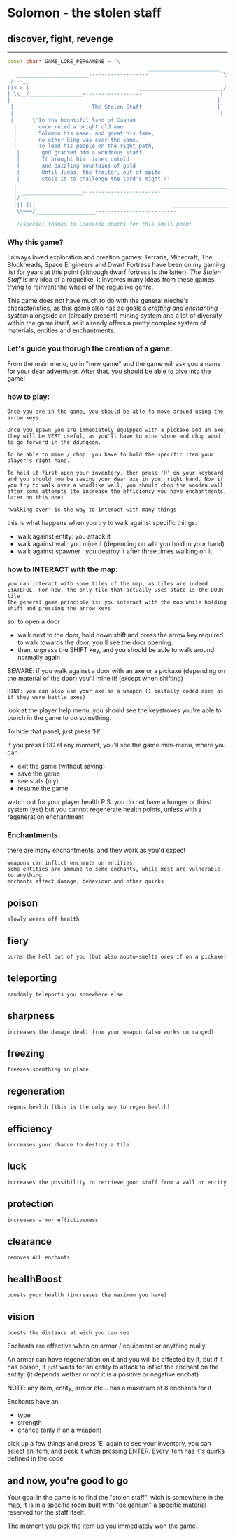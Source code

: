 # Solomon - the stolen staff
## discover, fight, revenge
---

```c++
const char* GAME_LORE_PERGAMENE = "\
                                             _______________________      \
   _______________________-------------------                       `\\    \
 /:--__                                                              |    \
||< > |                                   ___________________________/    \
| \\__/_________________-------------------                         |      \
|                                                                  |      \
 |                         The Stolen Staff                        |      \
 |                                                                  |     \
 |      \"In the bountiful land of Caanan                            |     \
  |       once ruled a bright old man                                |    \
  |       Solomon his name, and great his fame,                      |    \
  |       no other king was ever the same.                           |    \
  |       To lead his people on the right path,                      |    \
   |       god granted him a wondrous staff.                          |   \
   |       It brought him riches untold                               |   \
   |       and dazzling mountains of gold                             |   \
   |       Until Judas, the traitor, out of spite                     |   \
   |       stole it to challenge the lord's might.\"                   |  \
  |                                              _____________________|   \
  |  ___________________-------------------------                      `\\ \
  |/`--_                                                                 |\
  ||[ ]||                                            ____________________/\
   \\===/___________________--------------------------                     ";

   //special thanks to Leonardo Ronchi for this small poem!
```

### Why this game?
I always loved exploration and creation games: Terraria, Minecraft, The Blockheads, Space Engineers and Dwarf Fortress have been on my gaming list for years at this point (although dwarf fortress is the latter).
*The Stolen Staff* is my idea of a roguelike, it involves many ideas from these games, trying to reinvent the wheel of the roguelike genre.

This game does not have much to do with the general nieche's characteristics, as this game also has as goals a *crafting and enchanting system* alongside an (already present) mining system and a lot of diversity within the game itself, as it already offers a pretty complex system of materials, entities and enchantments.


### Let's guide you thorugh the creation of a game:
From the main menu, go in "new game" and the game will ask you a name for your dear adventurer. After that, you should be able to dive into the game!


### how to play:
    Once you are in the game, you should be able to move around using the arrow keys.

    Once you spawn you are immediately equipped with a pickaxe and an axe, they will be VERY useful, as you'll have to mine stone and chop wood to go forward in the ddungeon.

    To be able to mine / chop, you have to hold the specific item your player's right hand.

    To hold it first open your inventory, then press 'H' on your keyboard and you should now be seeing your dear axe in your right hand. Now if you try to walk over a woodlike wall, you should chop the wooden wall after some attempts (to increase the efficiency you have enchantments, later on this one)

    "walking over" is the way to interact with many things

this is what happens when you try to walk against specific things:
- walk against entity: you attack it
- walk against wall: you mine it (depending on wht you hold in your hand)
- walk against spawner : you destroy it after three times walking on it

### how to INTERACT with the map:
    you can interact with some tiles of the map, as tiles are indeed STATEFUL. For now, the only tile that actually uses state is the DOOR tile
    The general game principle is: you interact with the map while holding shift and pressing the arrow keys

so: to open a door

- walk next to the door, hold down shift and press the arrow key required to walk towards the door, you'll see the door opening.
- then, unpress the SHIFT key, and you should be able to walk around normally again


BEWARE: if you walk against a door with an axe or a pickaxe (depending on the material of the door) you'll mine it! (except when shifting)

    HINT: you can also use your axe as a weapon (I initally coded axes as if they were battle axes)

look at the player help menu, you should see the keystrokes you're able to punch in the game to do something.

To hide that panel, just press 'H' 

if you press ESC at any moment, you'll see the game mini-menu, where you can 
- exit the game (without saving)
- save the game
- see stats (niy)
- resume the game

watch out for your player health
P.S. you do not have a hunger or thirst system (yet) but you cannot regenerate health points, unless with a regeneration enchantment

### Enchantments:

there are many enchantments, and they work as you'd expect
    
    weapons can inflict enchants on entities
    some entities are immune to some enchants, while most are vulnerable to anything
    enchants affect damage, behaviour and other quirks

## poison
    slowly wears off health
## fiery
    burns the hell out of you (but also aouto-smelts ores if on a pickaxe)
## teleporting
    randomly teleports you somewhere else
## sharpness
    increases the damage dealt from your weapon (also works on ranged)
## freezing
    freezes soemthing in place 
## regeneration
    regens health (this is the only way to regen health)
## efficiency
    increases your chance to destroy a tile
## luck
    increases the possibility to retrieve good stuff from a wall or entity
## protection
    increases armor effictiveness
## clearance
    removes ALL enchants 
## healthBoost
    boosts your health (increases the maximum you have)
## vision
    boosts the distance at wich you can see

Enchants are effective when on armor / equipment or anything really.

An armor can have regeneration on it and you will be affected by it, but if it has poison, it just waits for an entity to attack to inflict the enchant on the entity. (it depends wether or not it is a positive or negative enchat)

NOTE: any item, entity, armor etc... has a maximum of 8 enchants for it

Enchants have an
- type 
- strength
- chance    (only if on a weapon)

pick up a few things and press 'E' again to see your inventory, you can select an item, and peek it when pressing ENTER. Every item has it's quirks defined in the code

## and now, you're good to go
Your goal in the game is to find the "stolen staff", wich is somewhere in the map, it is in a specific room built with "delganium" a specific material reserved for the staff itself.

The moment you pick the item up you immediately won the game.
